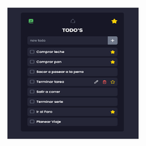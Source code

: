 <p align="center">
  <img src="src/assets/preview1.png" alt="preview" style="aspect-ratio:1/1; width:60%;">
</p>
